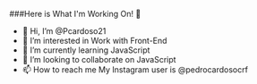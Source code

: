 ###Here is What I'm Working On! 👋

- 👋 Hi, I’m @Pcardoso21
- 👀 I’m interested in Work with Front-End
- 🌱 I’m currently learning JavaScript
- 💞️ I’m looking to collaborate on JavaScript
- 📫 How to reach me My Instagram user is @pedrocardosocrf
